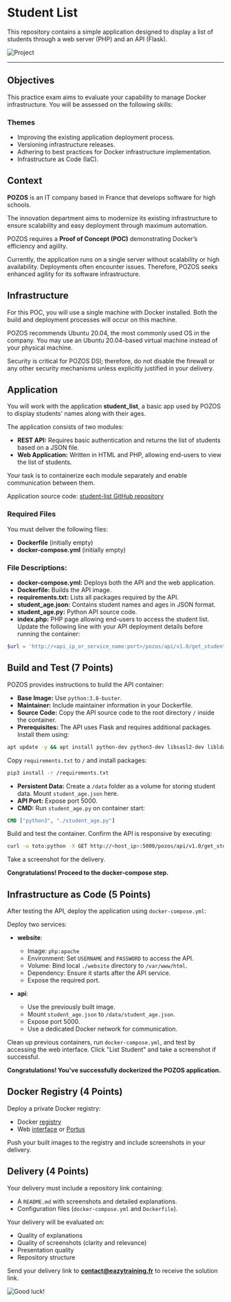 # Student List

This repository contains a simple application designed to display a list of students through a web server (PHP) and an API (Flask).

![Project](https://user-images.githubusercontent.com/18481009/84582395-ba230b00-adeb-11ea-9453-22ed1be7e268.jpg)

---

## Objectives

This practice exam aims to evaluate your capability to manage Docker infrastructure. You will be assessed on the following skills:

### Themes

- Improving the existing application deployment process.
- Versioning infrastructure releases.
- Adhering to best practices for Docker infrastructure implementation.
- Infrastructure as Code (IaC).

## Context

**POZOS** is an IT company based in France that develops software for high schools.

The innovation department aims to modernize its existing infrastructure to ensure scalability and easy deployment through maximum automation.

POZOS requires a **Proof of Concept (POC)** demonstrating Docker’s efficiency and agility.

Currently, the application runs on a single server without scalability or high availability. Deployments often encounter issues. Therefore, POZOS seeks enhanced agility for its software infrastructure.

## Infrastructure

For this POC, you will use a single machine with Docker installed. Both the build and deployment processes will occur on this machine.

POZOS recommends Ubuntu 20.04, the most commonly used OS in the company. You may use an Ubuntu 20.04-based virtual machine instead of your physical machine.

Security is critical for POZOS DSI; therefore, do not disable the firewall or any other security mechanisms unless explicitly justified in your delivery.

## Application

You will work with the application **student_list**, a basic app used by POZOS to display students' names along with their ages.

The application consists of two modules:

- **REST API:** Requires basic authentication and returns the list of students based on a JSON file.
- **Web Application:** Written in HTML and PHP, allowing end-users to view the list of students.

Your task is to containerize each module separately and enable communication between them.

Application source code: [student-list GitHub repository](https://github.com/diranetafen/student-list.git)

### Required Files

You must deliver the following files:

- **Dockerfile** (initially empty)
- **docker-compose.yml** (initially empty)

### File Descriptions:

- **docker-compose.yml:** Deploys both the API and the web application.
- **Dockerfile:** Builds the API image.
- **requirements.txt:** Lists all packages required by the API.
- **student_age.json:** Contains student names and ages in JSON format.
- **student_age.py:** Python API source code.
- **index.php:** PHP page allowing end-users to access the student list. Update the following line with your API deployment details before running the container:

```php
$url = 'http://<api_ip_or_service_name:port>/pozos/api/v1.0/get_student_ages';
```

## Build and Test (7 Points)

POZOS provides instructions to build the API container:

- **Base Image:** Use `python:3.8-buster`.
- **Maintainer:** Include maintainer information in your Dockerfile.
- **Source Code:** Copy the API source code to the root directory `/` inside the container.
- **Prerequisites:** The API uses Flask and requires additional packages. Install them using:

```bash
apt update -y && apt install python-dev python3-dev libsasl2-dev libldap2-dev libssl-dev -y
```

Copy `requirements.txt` to `/` and install packages:

```bash
pip3 install -r /requirements.txt
```

- **Persistent Data:** Create a `/data` folder as a volume for storing student data. Mount `student_age.json` here.
- **API Port:** Expose port 5000.
- **CMD:** Run `student_age.py` on container start:

```Dockerfile
CMD ["python3", "./student_age.py"]
```

Build and test the container. Confirm the API is responsive by executing:

```bash
curl -u toto:python -X GET http://<host_ip>:5000/pozos/api/v1.0/get_student_ages
```

Take a screenshot for the delivery.

**Congratulations! Proceed to the docker-compose step.**

## Infrastructure as Code (5 Points)

After testing the API, deploy the application using `docker-compose.yml`:

Deploy two services:

- **website**:
  - Image: `php:apache`
  - Environment: Set `USERNAME` and `PASSWORD` to access the API.
  - Volume: Bind local `./website` directory to `/var/www/html`.
  - Dependency: Ensure it starts after the API service.
  - Expose the required port.

- **api**:
  - Use the previously built image.
  - Mount `student_age.json` to `/data/student_age.json`.
  - Expose port 5000.
  - Use a dedicated Docker network for communication.

Clean up previous containers, run `docker-compose.yml`, and test by accessing the web interface. Click "List Student" and take a screenshot if successful.

**Congratulations! You've successfully dockerized the POZOS application.**

## Docker Registry (4 Points)

Deploy a private Docker registry:

- Docker [registry](https://docs.docker.com/registry/)
- Web [interface](https://hub.docker.com/r/joxit/docker-registry-ui/) or [Portus](http://port.us.org/)

Push your built images to the registry and include screenshots in your delivery.

## Delivery (4 Points)

Your delivery must include a repository link containing:

- A `README.md` with screenshots and detailed explanations.
- Configuration files (`docker-compose.yml` and `Dockerfile`).

Your delivery will be evaluated on:

- Quality of explanations
- Quality of screenshots (clarity and relevance)
- Presentation quality
- Repository structure

Send your delivery link to **contact@eazytraining.fr** to receive the solution link.

![Good luck!](https://user-images.githubusercontent.com/18481009/84582398-cad38100-adeb-11ea-95e3-2a9d4c0d5437.gif)

